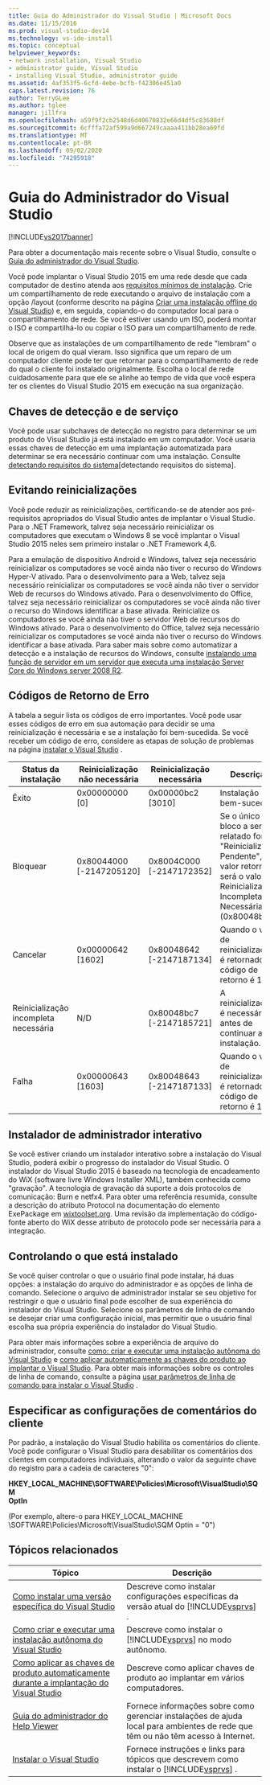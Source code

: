 ```yaml
---
title: Guia do Administrador do Visual Studio | Microsoft Docs
ms.date: 11/15/2016
ms.prod: visual-studio-dev14
ms.technology: vs-ide-install
ms.topic: conceptual
helpviewer_keywords:
- network installation, Visual Studio
- administrator guide, Visual Studio
- installing Visual Studio, administrator guide
ms.assetid: 4af353f5-6cfd-4ebe-bcfb-f42306e451a0
caps.latest.revision: 76
author: TerryGLee
ms.author: tglee
manager: jillfra
ms.openlocfilehash: a59f9f2cb2548d6d40670832e66d4df5c83680df
ms.sourcegitcommit: 6cfffa72af599a9d667249caaaa411bb28ea69fd
ms.translationtype: MT
ms.contentlocale: pt-BR
ms.lasthandoff: 09/02/2020
ms.locfileid: "74295918"
---
```

# <a name="visual-studio-administrator-guide"></a>Guia do Administrador do Visual Studio
[!INCLUDE[vs2017banner](../includes/vs2017banner.md)]

Para obter a documentação mais recente sobre o Visual Studio, consulte o [Guia do administrador do Visual Studio](/visualstudio/install/visual-studio-administrator-guide).

Você pode implantar o Visual Studio 2015 em uma rede desde que cada computador de destino atenda aos [requisitos mínimos de instalação](https://visualstudio.microsoft.com/vs/older-downloads/). Crie um compartilhamento de rede executando o arquivo de instalação com a opção /layout (conforme descrito na página [Criar uma instalação offline do Visual Studio](../install/create-an-offline-installation-of-visual-studio.md)) e, em seguida, copiando-o do computador local para o compartilhamento de rede. Se você estiver usando um ISO, poderá montar o ISO e compartilhá-lo ou copiar o ISO para um compartilhamento de rede.  
  
 Observe que as instalações de um compartilhamento de rede "lembram" o local de origem do qual vieram. Isso significa que um reparo de um computador cliente pode ter que retornar para o compartilhamento de rede do qual o cliente foi instalado originalmente. Escolha o local de rede cuidadosamente para que ele se alinhe ao tempo de vida que você espera ter os clientes do Visual Studio 2015 em execução na sua organização.  
  
## <a name="detection-and-servicing-keys"></a>Chaves de detecção e de serviço  
 Você pode usar subchaves de detecção no registro para determinar se um produto do Visual Studio já está instalado em um computador. Você usaria essas chaves de detecção em uma implantação automatizada para determinar se era necessário continuar com uma instalação.  Consulte [detectando requisitos do sistema](../extensibility/internals/detecting-system-requirements.md)[detectando requisitos do sistema].  
  
## <a name="avoiding-reboots"></a>Evitando reinicializações  
 Você pode reduzir as reinicializações, certificando-se de atender aos pré-requisitos apropriados do Visual Studio antes de implantar o Visual Studio. Para o .NET Framework, talvez seja necessário reinicializar os computadores que executam o Windows 8 se você implantar o Visual Studio 2015 neles sem primeiro instalar o .NET Framework 4,6.  
  
 Para a emulação de dispositivo Android e Windows, talvez seja necessário reinicializar os computadores se você ainda não tiver o recurso do Windows Hyper-V ativado. Para o desenvolvimento para a Web, talvez seja necessário reinicializar os computadores se você ainda não tiver o servidor Web de recursos do Windows ativado. Para o desenvolvimento do Office, talvez seja necessário reinicializar os computadores se você ainda não tiver o recurso do Windows identificar a base ativada. Reinicialize os computadores se você ainda não tiver o servidor Web de recursos do Windows ativado. Para o desenvolvimento do Office, talvez seja necessário reinicializar os computadores se você ainda não tiver o recurso do Windows identificar a base ativada. Para saber mais sobre como automatizar a detecção e a instalação de recursos do Windows, consulte [instalando uma função de servidor em um servidor que executa uma instalação Server Core do Windows server 2008 R2](https://technet.microsoft.com/library/ee441260(v=ws.10).aspx).  
  
## <a name="error-return-codes"></a>Códigos de Retorno de Erro  
 A tabela a seguir lista os códigos de erro importantes. Você pode usar esses códigos de erro em sua automação para decidir se uma reinicialização é necessária e se a instalação foi bem-sucedida. Se você receber um código de erro, considere as etapas de solução de problemas na página [instalar o Visual Studio](../install/install-visual-studio-2015.md) .  
  
|Status da instalação|Reinicialização não necessária|Reinicialização necessária|Descrição|  
|------------------|--------------------------|----------------------|-----------------|  
|Êxito|0x00000000 [0]|0x00000bc2 [3010]|Instalação bem-sucedida.|  
|Bloquear|0x80044000 [-2147205120]|0x8004C000 [-2147172352]|Se o único bloco a ser relatado for "Reinicialização Pendente", o valor retornado será o valor Reinicialização Incompleta Necessária (0x80048bc7).|  
|Cancelar|0x00000642 [1602]|0x80048642 [-2147187134]|Quando o valor de reinicialização é retornado, o código de retorno é 1602.|  
|Reinicialização incompleta necessária|N/D|0x80048bc7 [-2147185721]|A reinicialização é necessária antes de continuar a instalação.|  
|Falha|0x00000643 [1603]|0x80048643 [-2147187133]|Quando o valor de reinicialização é retornado, o código de retorno é 1603.|  
  
## <a name="interactive-administrator-installer"></a>Instalador de administrador interativo  
 Se você estiver criando um instalador interativo sobre a instalação do Visual Studio, poderá exibir o progresso do instalador do Visual Studio. O instalador do Visual Studio 2015 é baseado na tecnologia de encadeamento do WiX (software livre Windows Installer XML), também conhecida como "gravação". A tecnologia de gravação dá suporte a dois protocolos de comunicação: Burn e netfx4. Para obter uma referência resumida, consulte a descrição do atributo Protocol na documentação do elemento ExePackage em [wixtoolset.org](https://wixtoolset.org/). Uma revisão da implementação do código-fonte aberto do WiX desse atributo de protocolo pode ser necessária para a integração.  
  
## <a name="controlling-what-is-installed"></a>Controlando o que está instalado  
 Se você quiser controlar o que o usuário final pode instalar, há duas opções: a instalação do arquivo do administrador e as opções de linha de comando. Selecione o arquivo de administrador instalar se seu objetivo for restringir o que o usuário final pode escolher de sua experiência do instalador do Visual Studio. Selecione os parâmetros de linha de comando se desejar criar uma configuração inicial, mas permitir que o usuário final escolha sua própria experiência do instalador do Visual Studio.  
  
 Para obter mais informações sobre a experiência de arquivo do administrador, consulte [como: criar e executar uma instalação autônoma do Visual Studio](../install/how-to-create-and-run-an-unattended-installation-of-visual-studio.md) e [como aplicar automaticamente as chaves do produto ao implantar o Visual Studio](../install/how-to-automatically-apply-product-keys-when-deploying-visual-studio.md).  Para obter mais informações sobre os controles de linha de comando, consulte a página [usar parâmetros de linha de comando para instalar o Visual Studio](../install/use-command-line-parameters-to-install-visual-studio.md) .  
  
## <a name="specifying-customer-feedback-settings"></a>Especificar as configurações de comentários do cliente  

Por padrão, a instalação do Visual Studio habilita os comentários do cliente. Você pode configurar o Visual Studio para desabilitar os comentários dos clientes em computadores individuais, alterando o valor da seguinte chave do registro para a cadeia de caracteres "0":  
  
**HKEY_LOCAL_MACHINE\SOFTWARE\Policies\Microsoft\VisualStudio\SQM**  
**OptIn**  
  
(Por exemplo, altere-o para HKEY_LOCAL_MACHINE \SOFTWARE\Policies\Microsoft\VisualStudio\SQM Optin = "0")  
  
## <a name="related-topics"></a>Tópicos relacionados  
  
|Tópico|Descrição|  
|-----------|-----------------|  
|[Como instalar uma versão específica do Visual Studio](../install/how-to-install-a-specific-release-of-visual-studio.md)|Descreve como instalar configurações específicas da versão atual do  [!INCLUDE[vsprvs](../includes/vsprvs-md.md)] .|  
|[Como criar e executar uma instalação autônoma do Visual Studio](../install/how-to-create-and-run-an-unattended-installation-of-visual-studio.md)|Descreve como instalar o [!INCLUDE[vsprvs](../includes/vsprvs-md.md)] no modo autônomo.|  
|[Como aplicar as chaves de produto automaticamente durante a implantação do Visual Studio](../install/how-to-automatically-apply-product-keys-when-deploying-visual-studio.md)|Descreve como aplicar chaves de produto ao implantar em vários computadores.|  
|[Guia do administrador do Help Viewer](../ide/help-viewer-administrator-guide.md)|Fornece informações sobre como gerenciar instalações de ajuda local para ambientes de rede que têm ou não têm acesso à Internet.|  
|[Instalar o Visual Studio](../install/install-visual-studio-2015.md)|Fornece instruções e links para tópicos que descrevem como instalar o [!INCLUDE[vsprvs](../includes/vsprvs-md.md)] .|